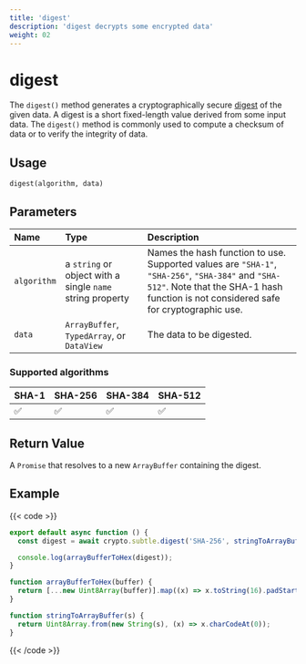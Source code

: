 ```yaml
---
title: 'digest'
description: 'digest decrypts some encrypted data'
weight: 02
---
```


# digest

The `digest()` method generates a cryptographically secure [digest](https://developer.mozilla.org/en-US/docs/Glossary/Digest) of the given data. A digest is a short fixed-length value derived from some input data. The `digest()` method is commonly used to compute a checksum of data or to verify the integrity of data.

## Usage

```
digest(algorithm, data)
```

## Parameters

| Name        | Type                                                      | Description                                                                                                                                                                               |
| :---------- | :-------------------------------------------------------- | :---------------------------------------------------------------------------------------------------------------------------------------------------------------------------------------- |
| `algorithm` | a `string` or object with a single `name` string property | Names the hash function to use. Supported values are `"SHA-1"`, `"SHA-256"`, `"SHA-384"` and `"SHA-512"`. Note that the SHA-1 hash function is not considered safe for cryptographic use. |
| `data`      | `ArrayBuffer`, `TypedArray`, or `DataView`                | The data to be digested.                                                                                                                                                                  |

### Supported algorithms

| SHA-1 | SHA-256 | SHA-384 | SHA-512 |
| :---- | :------ | :------ | :------ |
| ✅    | ✅      | ✅      | ✅      |

## Return Value

A `Promise` that resolves to a new `ArrayBuffer` containing the digest.

## Example

{{< code >}}

```javascript
export default async function () {
  const digest = await crypto.subtle.digest('SHA-256', stringToArrayBuffer('Hello, world!'));

  console.log(arrayBufferToHex(digest));
}

function arrayBufferToHex(buffer) {
  return [...new Uint8Array(buffer)].map((x) => x.toString(16).padStart(2, '0')).join('');
}

function stringToArrayBuffer(s) {
  return Uint8Array.from(new String(s), (x) => x.charCodeAt(0));
}
```

{{< /code >}}
